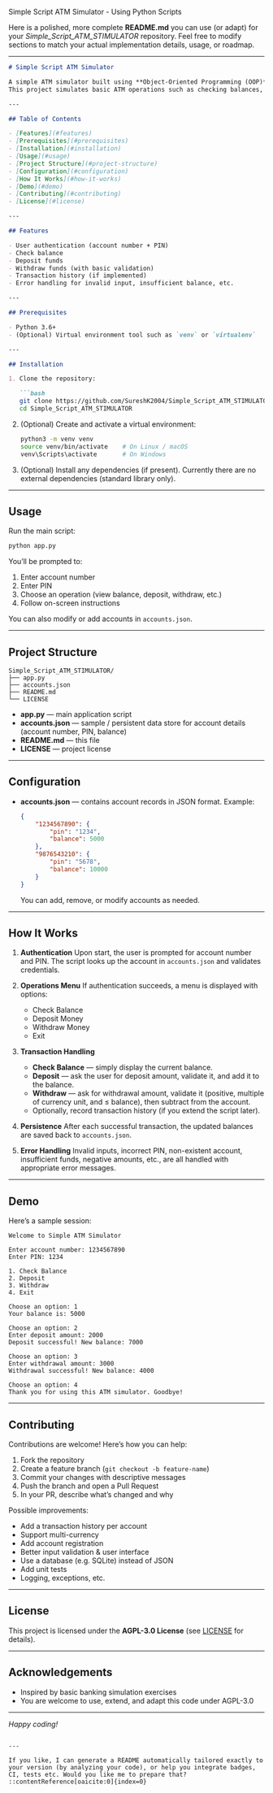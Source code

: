 Simple Script ATM Simulator - Using Python Scripts


Here is a polished, more complete **README.md** you can use (or adapt) for your *Simple\_Script\_ATM\_STIMULATOR* repository. Feel free to modify sections to match your actual implementation details, usage, or roadmap.

---

````md
# Simple Script ATM Simulator

A simple ATM simulator built using **Object-Oriented Programming (OOP)** principles.  
This project simulates basic ATM operations such as checking balances, withdrawing, depositing, and user authentication.

---

## Table of Contents

- [Features](#features)  
- [Prerequisites](#prerequisites)  
- [Installation](#installation)  
- [Usage](#usage)  
- [Project Structure](#project-structure)  
- [Configuration](#configuration)  
- [How It Works](#how-it-works)  
- [Demo](#demo)  
- [Contributing](#contributing)  
- [License](#license)  

---

## Features

- User authentication (account number + PIN)  
- Check balance  
- Deposit funds  
- Withdraw funds (with basic validation)  
- Transaction history (if implemented)  
- Error handling for invalid input, insufficient balance, etc.  

---

## Prerequisites

- Python 3.6+  
- (Optional) Virtual environment tool such as `venv` or `virtualenv`  

---

## Installation

1. Clone the repository:

   ```bash
   git clone https://github.com/SureshK2004/Simple_Script_ATM_STIMULATOR.git
   cd Simple_Script_ATM_STIMULATOR
````

2. (Optional) Create and activate a virtual environment:

   ```bash
   python3 -m venv venv
   source venv/bin/activate    # On Linux / macOS
   venv\Scripts\activate       # On Windows
   ```

3. (Optional) Install any dependencies (if present).
   Currently there are no external dependencies (standard library only).

---

## Usage

Run the main script:

```bash
python app.py
```

You’ll be prompted to:

1. Enter account number
2. Enter PIN
3. Choose an operation (view balance, deposit, withdraw, etc.)
4. Follow on-screen instructions

You can also modify or add accounts in `accounts.json`.

---

## Project Structure

```
Simple_Script_ATM_STIMULATOR/
├── app.py
├── accounts.json
├── README.md
└── LICENSE
```

* **app.py** — main application script
* **accounts.json** — sample / persistent data store for account details (account number, PIN, balance)
* **README.md** — this file
* **LICENSE** — project license

---

## Configuration

* **accounts.json** — contains account records in JSON format. Example:

  ```json
  {
      "1234567890": {
          "pin": "1234",
          "balance": 5000
      },
      "9876543210": {
          "pin": "5678",
          "balance": 10000
      }
  }
  ```

  You can add, remove, or modify accounts as needed.

---

## How It Works

1. **Authentication**
   Upon start, the user is prompted for account number and PIN. The script looks up the account in `accounts.json` and validates credentials.

2. **Operations Menu**
   If authentication succeeds, a menu is displayed with options:

   * Check Balance
   * Deposit Money
   * Withdraw Money
   * Exit

3. **Transaction Handling**

   * **Check Balance** — simply display the current balance.
   * **Deposit** — ask the user for deposit amount, validate it, and add it to the balance.
   * **Withdraw** — ask for withdrawal amount, validate it (positive, multiple of currency unit, and ≤ balance), then subtract from the account.
   * Optionally, record transaction history (if you extend the script later).

4. **Persistence**
   After each successful transaction, the updated balances are saved back to `accounts.json`.

5. **Error Handling**
   Invalid inputs, incorrect PIN, non-existent account, insufficient funds, negative amounts, etc., are all handled with appropriate error messages.

---

## Demo

Here’s a sample session:

```
Welcome to Simple ATM Simulator

Enter account number: 1234567890  
Enter PIN: 1234  

1. Check Balance  
2. Deposit  
3. Withdraw  
4. Exit  

Choose an option: 1  
Your balance is: 5000  

Choose an option: 2  
Enter deposit amount: 2000  
Deposit successful! New balance: 7000  

Choose an option: 3  
Enter withdrawal amount: 3000  
Withdrawal successful! New balance: 4000  

Choose an option: 4  
Thank you for using this ATM simulator. Goodbye!
```

---

## Contributing

Contributions are welcome! Here’s how you can help:

1. Fork the repository
2. Create a feature branch (`git checkout -b feature-name`)
3. Commit your changes with descriptive messages
4. Push the branch and open a Pull Request
5. In your PR, describe what’s changed and why

Possible improvements:

* Add a transaction history per account
* Support multi-currency
* Add account registration
* Better input validation & user interface
* Use a database (e.g. SQLite) instead of JSON
* Add unit tests
* Logging, exceptions, etc.

---

## License

This project is licensed under the **AGPL-3.0 License** (see [LICENSE](LICENSE) for details).

---

## Acknowledgements

* Inspired by basic banking simulation exercises
* You are welcome to use, extend, and adapt this code under AGPL-3.0

---

*Happy coding!*

```

---

If you like, I can generate a README automatically tailored exactly to your version (by analyzing your code), or help you integrate badges, CI, tests etc. Would you like me to prepare that?
::contentReference[oaicite:0]{index=0}
```
